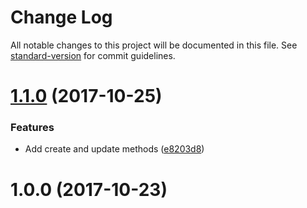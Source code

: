 # Change Log

All notable changes to this project will be documented in this file. See [standard-version](https://github.com/conventional-changelog/standard-version) for commit guidelines.

<a name="1.1.0"></a>
# [1.1.0](https://github.com/ert78gb/gcf-runtime-configuration/compare/v1.0.0...v1.1.0) (2017-10-25)


### Features

* Add create and update methods ([e8203d8](https://github.com/ert78gb/gcf-runtime-configuration/commit/e8203d8))



<a name="1.0.0"></a>
# 1.0.0 (2017-10-23)
